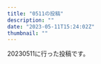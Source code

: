 ```yaml
---
title: "0511の投稿"
description: ""
date: "2023-05-11T15:24:02Z"
thumbnail: ""
---
```

20230511に行った投稿です。
<!--more-->
